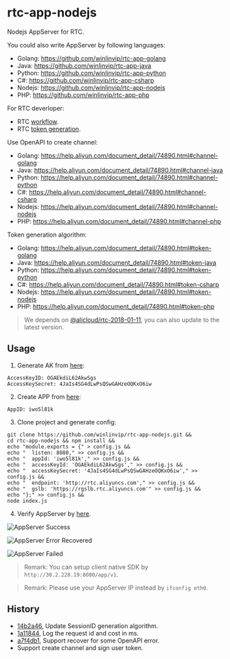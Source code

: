 # rtc-app-nodejs

Nodejs AppServer for RTC.

You could also write AppServer by following languages:

* Golang: https://github.com/winlinvip/rtc-app-golang
* Java: https://github.com/winlinvip/rtc-app-java
* Python: https://github.com/winlinvip/rtc-app-python
* C#: https://github.com/winlinvip/rtc-app-csharp
* Nodejs: https://github.com/winlinvip/rtc-app-nodejs
* PHP: https://github.com/winlinvip/rtc-app-php

For RTC deverloper:

* RTC [workflow](https://help.aliyun.com/document_detail/74889.html).
* RTC [token generation](https://help.aliyun.com/document_detail/74890.html).

Use OpenAPI to create channel:

* Golang: https://help.aliyun.com/document_detail/74890.html#channel-golang
* Java: https://help.aliyun.com/document_detail/74890.html#channel-java
* Python: https://help.aliyun.com/document_detail/74890.html#channel-python
* C#: https://help.aliyun.com/document_detail/74890.html#channel-csharp
* Nodejs: https://help.aliyun.com/document_detail/74890.html#channel-nodejs
* PHP: https://help.aliyun.com/document_detail/74890.html#channel-php

Token generation algorithm:

* Golang: https://help.aliyun.com/document_detail/74890.html#token-golang
* Java: https://help.aliyun.com/document_detail/74890.html#token-java
* Python: https://help.aliyun.com/document_detail/74890.html#token-python
* C#: https://help.aliyun.com/document_detail/74890.html#token-csharp
* Nodejs: https://help.aliyun.com/document_detail/74890.html#token-nodejs
* PHP: https://help.aliyun.com/document_detail/74890.html#token-php

> We depends on [@alicloud/rtc-2018-01-11](https://github.com/aliyun/aliyun-openapi-nodejs-sdk),
you can also update to the latest version.

## Usage

1. Generate AK from [here](https://usercenter.console.aliyun.com/#/manage/ak):

```
AccessKeyID: OGAEkdiL62AkwSgs
AccessKeySecret: 4JaIs4SG4dLwPsQSwGAHzeOQKxO6iw
```

2. Create APP from [here](https://rtc.console.aliyun.com/#/manage):

```
AppID: iwo5l81k
```

3. Clone project and generate config:

```
git clone https://github.com/winlinvip/rtc-app-nodejs.git &&
cd rtc-app-nodejs && npm install &&
echo "module.exports = {" > config.js &&
echo "  listen: 8080," >> config.js &&
echo "  appId: 'iwo5l81k'," >> config.js &&
echo "  accessKeyId: 'OGAEkdiL62AkwSgs'," >> config.js &&
echo "  accessKeySecret: '4JaIs4SG4dLwPsQSwGAHzeOQKxO6iw'," >> config.js &&
echo "  endpoint: 'http://rtc.aliyuncs.com'," >> config.js &&
echo "  gslb: 'https://rgslb.rtc.aliyuncs.com'" >> config.js &&
echo "};" >> config.js &&
node index.js
```

4. Verify AppServer by [here](http://ossrs.net/talks/ng_index.html#/rtc-check?schema=http&host=127.0.0.1&port=8080&path=/app/v1/login&room=1237&user=jzufp&password=12345678).

![AppServer Success](https://github.com/winlinvip/rtc-app-golang/raw/master/images/app-ok.png)

![AppServer Error Recovered](https://github.com/winlinvip/rtc-app-golang/raw/master/images/app-recovered.png)

![AppServer Failed](https://github.com/winlinvip/rtc-app-golang/raw/master/images/app-failed.png)

> Remark: You can setup client native SDK by `http://30.2.228.19:8080/app/v1`.

> Remark: Please use your AppServer IP instead by `ifconfig eth0`.

## History

* [14b2a46](https://github.com/winlinvip/rtc-app-nodejs/commit/14b2a4604bff6db872ee251c94712aa1207fc409), Update SessionID generation algorithm.
* [1a11844](https://github.com/winlinvip/rtc-app-nodejs/commit/1a11844b86c568c9bf63c5f7c0c96c873dbb7b2f), Log the request id and cost in ms.
* [a7f4db1](https://github.com/winlinvip/rtc-app-nodejs/commit/a7f4db1498bec34da9dd12daee096ceeeef6ed78), Support recover for some OpenAPI error.
* Support create channel and sign user token.

